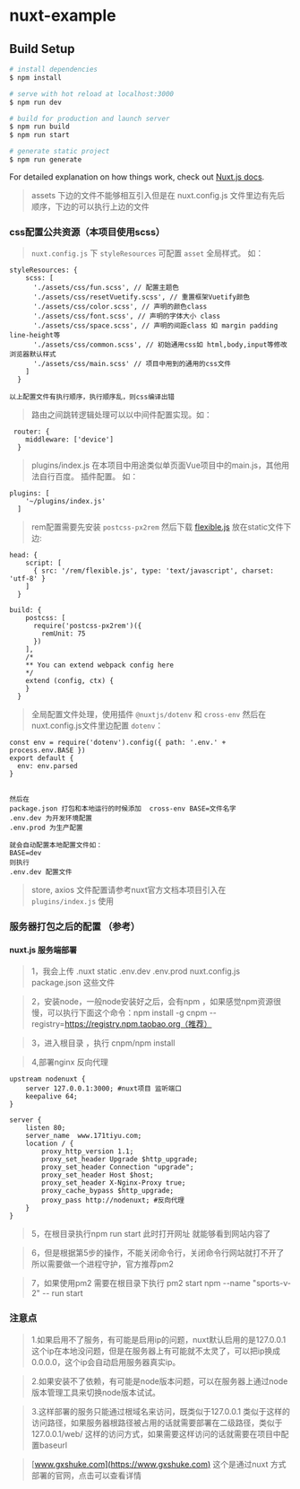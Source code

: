 # nuxt-example

## Build Setup

```bash
# install dependencies
$ npm install

# serve with hot reload at localhost:3000
$ npm run dev

# build for production and launch server
$ npm run build
$ npm run start

# generate static project
$ npm run generate
```

For detailed explanation on how things work, check out [Nuxt.js docs](https://nuxtjs.org).

>assets 下边的文件不能够相互引入但是在 nuxt.config.js 文件里边有先后顺序，下边的可以执行上边的文件

### css配置公共资源（本项目使用scss）
> `nuxt.config.js` 下 `styleResources` 可配置 `asset` 全局样式。 如：
```
styleResources: {
    scss: [
      './assets/css/fun.scss', // 配置主题色
      './assets/css/resetVuetify.scss', // 重置框架Vuetify颜色
      './assets/css/color.scss', // 声明的颜色class
      './assets/css/font.scss', // 声明的字体大小 class
      './assets/css/space.scss', // 声明的间距class 如 margin padding line-height等
      './assets/css/common.scss', // 初始通用css如 html,body,input等修改浏览器默认样式
      './assets/css/main.scss' // 项目中用到的通用的css文件
    ]
  }

以上配置文件有执行顺序，执行顺序乱，则css编译出错
```
> 路由之间跳转逻辑处理可以以中间件配置实现。如：
```
 router: {
    middleware: ['device']
  }
```
> plugins/index.js 在本项目中用途类似单页面Vue项目中的main.js，其他用法自行百度。 插件配置。 如：
```
plugins: [
    '~/plugins/index.js'
  ]
```

>rem配置需要先安装 `postcss-px2rem` 然后下载 [flexible.js](http://g.tbcdn.cn/mtb/lib-flexible/0.3.4/??flexible_css.js,flexible.js) 放在static文件下边:
```
head: {
    script: [
      { src: '/rem/flexible.js', type: 'text/javascript', charset: 'utf-8' }
    ]
  }

build: {
    postcss: [
      require('postcss-px2rem')({
        remUnit: 75
      })
    ],
    /*
    ** You can extend webpack config here
    */
    extend (config, ctx) {
    }
  }
```
>全局配置文件处理，使用插件 `@nuxtjs/dotenv` 和 `cross-env`
>然后在nuxt.config.js文件里边配置 `dotenv`：
```$xslt
const env = require('dotenv').config({ path: '.env.' + process.env.BASE })
export default {
  env: env.parsed
}


然后在
package.json 打包和本地运行的时候添加  cross-env BASE=文件名字
.env.dev 为开发环境配置
.env.prod 为生产配置

就会自动配置本地配置文件如：
BASE=dev
则执行
.env.dev 配置文件
```

>store, axios 文件配置请参考nuxt官方文档本项目引入在 `plugins/index.js` 使用


### 服务器打包之后的配置 （参考）

#### nuxt.js 服务端部署
>1，我会上传 .nuxt static .env.dev .env.prod nuxt.config.js package.json 这些文件

>2，安装node，一般node安装好之后，会有npm ，如果感觉npm资源很慢，可以执行下面这个命令：npm install -g cnpm --registry=https://registry.npm.taobao.org（推荐）

>3，进入根目录 ，执行 cnpm/npm install

>4,部署nginx 反向代理

```
upstream nodenuxt {
    server 127.0.0.1:3000; #nuxt项目 监听端口
    keepalive 64;
}

server {
    listen 80;
    server_name  www.171tiyu.com;
    location / {
        proxy_http_version 1.1;
        proxy_set_header Upgrade $http_upgrade;
        proxy_set_header Connection "upgrade";
        proxy_set_header Host $host;
        proxy_set_header X-Nginx-Proxy true;
        proxy_cache_bypass $http_upgrade;
        proxy_pass http://nodenuxt; #反向代理
    }
}
```
>5，在根目录执行npm run start 此时打开网址 就能够看到网站内容了

>6，但是根据第5步的操作，不能关闭命令行，关闭命令行网站就打不开了 所以需要做一个进程守护，官方推荐pm2

>7，如果使用pm2 需要在根目录下执行 pm2 start npm --name "sports-v-2" -- run start

### 注意点
>1.如果启用不了服务，有可能是启用ip的问题，nuxt默认启用的是127.0.0.1这个ip在本地没问题，但是在服务器上有可能就不太灵了，可以把ip换成0.0.0.0，这个ip会自动启用服务器真实ip。

>2.如果安装不了依赖，有可能是node版本问题，可以在服务器上通过node版本管理工具来切换node版本试试。

>3.这样部署的服务只能通过根域名来访问，既类似于127.0.0.1 类似于这样的访问路径，如果服务器根路径被占用的话就需要部署在二级路径，类似于 127.0.0.1/web/ 这样的访问方式，如果需要这样访问的话就需要在项目中配置baseurl

>[www.gxshuke.com](https://www.gxshuke.com) 这个是通过nuxt 方式部署的官网，点击可以查看详情






